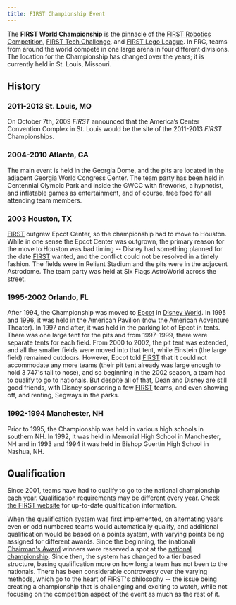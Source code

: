 ```yaml
---
title: FIRST Championship Event
---
```


The **FIRST World Championship** is the pinnacle of the [FIRST Robotics
Competition](/index.php/FIRST_Robotics_Competition "FIRST Robotics
Competition" ), [FIRST Tech Challenge](ftc), and [FIRST Lego League](fll).
In FRC, teams from around the world compete in one large arena
in four different divisions. The location for the Championship has changed
over the years; it is currently held in St. Louis, Missouri.

## History

### 2011-2013 St. Louis, MO

On October 7th, 2009 _FIRST_ announced that the America’s Center Convention
Complex in St. Louis would be the site of the 2011-2013 _FIRST_ Championships.

### 2004-2010 Atlanta, GA

The main event is held in the Georgia Dome, and the pits are located in the
adjacent Georgia World Congress Center. The team party has been held in
Centennial Olympic Park and inside the GWCC with fireworks, a hypnotist, and
inflatable games as entertainment, and of course, free food for all attending
team members.

### 2003 Houston, TX

[FIRST](first) outgrew Epcot Center, so the championship
had to move to Houston. While in one sense the Epcot Center was outgrown, the
primary reason for the move to Houston was bad timing -- Disney had something
planned for the date [FIRST](first) wanted, and the
conflict could not be resolved in a timely fashion. The fields were in Reliant
Stadium and the pits were in the adjacent Astrodome. The team party was held
at Six Flags AstroWorld across the street.

### 1995-2002 Orlando, FL

After 1994, the Championship was moved to
[Epcot](http://www.wikipedia.org/wiki/Epcot "wikipedia:Epcot" ) in [Disney
World](http://www.wikipedia.org/wiki/Disney_World "wikipedia:Disney_World" ). In
1995 and 1996, it was held in the American Pavilion (now the American Adventure
Theater). In 1997 and after, it was held in the parking lot of Epcot in tents.
There was one large tent for the pits and from 1997-1999, there were separate
tents for each field. From 2000 to 2002, the pit tent was extended, and all the
smaller fields were moved into that tent, while Einstein (the large field)
remained outdoors. However, Epcot told [FIRST](/index.php/FIRST "FIRST" ) that
it could not accommodate any more teams (their pit tent already was large enough
to hold 3 747's tail to nose), and so beginning in the 2002 season, a team had
to qualify to go to nationals. But despite all of that, Dean and Disney are
still good friends, with Disney sponsoring a few [FIRST](first) teams, and even
showing off, and renting, Segways in the parks.

### 1992-1994 Manchester, NH

Prior to 1995, the Championship was held in various high schools in southern
NH. In 1992, it was held in Memorial High School in Manchester, NH and in 1993
and 1994 it was held in Bishop Guertin High School in Nashua, NH.

## Qualification

Since 2001, teams have had to qualify to go to the national championship each
year. Qualification requirements may be different every year. Check [the FIRST
website](http://www.usfirst.org/ "http://www.usfirst.org/" ) for up-to-date
qualification information.

When the qualification system was first implemented, on alternating years even
or odd numbered teams would automatically qualify, and additional qualification
would be based on a points system, with varying points being assigned for
different awards. Since the beginning, the (national) [Chairman's
Award](frc-chairmans-award) winners were reserved a spot at the [national
championship](frc-championship-event). Since then, the system has changed to a
tier based structure, basing qualification more on how long a team has not been
to the nationals. There has been considerable controversy over the varying
methods, which go to the heart of FIRST's philosophy -- the issue being creating
a championship that is challenging and exciting to watch, while not focusing on
the competition aspect of the event as much as the rest of it.
